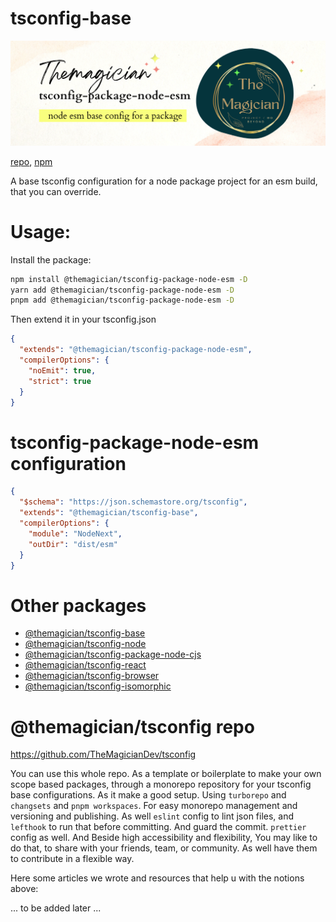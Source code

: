 # tsconfig-base

![the magician tsconfig-package-node-esm banner](/packages/tsconfig-package-node-esm/imgs/banner.png)

[repo](https://github.com/TheMagicianDev/tsconfig), [npm](https://www.npmjs.com/package/@themagician/tsconfig-package-node-esm)

A base tsconfig configuration for a node package project for an esm build, that you can override.

# Usage:

Install the package:

```sh
npm install @themagician/tsconfig-package-node-esm -D
yarn add @themagician/tsconfig-package-node-esm -D
pnpm add @themagician/tsconfig-package-node-esm -D
```

Then extend it in your tsconfig.json

```json
{
  "extends": "@themagician/tsconfig-package-node-esm",
  "compilerOptions": {
    "noEmit": true,
    "strict": true
  }
}
```
# tsconfig-package-node-esm configuration

```json
{
  "$schema": "https://json.schemastore.org/tsconfig",
  "extends": "@themagician/tsconfig-base",
  "compilerOptions": {
    "module": "NodeNext",
    "outDir": "dist/esm"
  }
}
```

# Other packages

- [@themagician/tsconfig-base](https://www.npmjs.com/package/@themagician/tsconfig-base)
- [@themagician/tsconfig-node](https://www.npmjs.com/package/@themagician/tsconfig-node)
- [@themagician/tsconfig-package-node-cjs](https://www.npmjs.com/package/@themagician/tsconfig-package-node-cjs)
- [@themagician/tsconfig-react](https://www.npmjs.com/package/@themagician/tsconfig-react)
- [@themagician/tsconfig-browser](https://www.npmjs.com/package/@themagician/tsconfig-browser)
- [@themagician/tsconfig-isomorphic](https://www.npmjs.com/package/@themagician/tsconfig-isomorphic)


# @themagician/tsconfig repo

https://github.com/TheMagicianDev/tsconfig

You can use this whole repo. As a template or boilerplate to make your own scope based packages, through a monorepo repository for your tsconfig base configurations. As it make a good setup. Using `turborepo` and `changsets` and `pnpm workspaces`. For easy monorepo management and versioning and publishing. As well `eslint` config to lint json files, and `lefthook` to run that before committing. And guard the commit. `prettier` config as well. And Beside high accessibility and flexibility, You may like to do that, to share with your friends, team, or community. As well have them to contribute in a flexible way.

Here some articles we wrote and resources that help u with the notions above:

... to be added later ...
